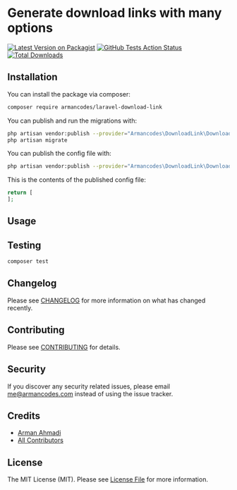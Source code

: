 # Generate download links with many options

[![Latest Version on Packagist](https://img.shields.io/packagist/v/armancodes/laravel-download-link.svg?style=flat-square)](https://packagist.org/packages/armancodes/laravel-download-link)
[![GitHub Tests Action Status](https://img.shields.io/github/workflow/status/armancodes/laravel-download-link/run-tests?label=tests)](https://github.com/armancodes/laravel-download-link/actions?query=workflow%3Arun-tests+branch%3Amaster)
[![Total Downloads](https://img.shields.io/packagist/dt/armancodes/laravel-download-link.svg?style=flat-square)](https://packagist.org/packages/armancodes/laravel-download-link)



## Installation

You can install the package via composer:

```bash
composer require armancodes/laravel-download-link
```

You can publish and run the migrations with:

```bash
php artisan vendor:publish --provider="Armancodes\DownloadLink\DownloadLinkServiceProvider" --tag="migrations"
php artisan migrate
```

You can publish the config file with:
```bash
php artisan vendor:publish --provider="Armancodes\DownloadLink\DownloadLinkServiceProvider" --tag="config"
```

This is the contents of the published config file:

```php
return [
];
```

## Usage



## Testing

``` bash
composer test
```

## Changelog

Please see [CHANGELOG](CHANGELOG.md) for more information on what has changed recently.

## Contributing

Please see [CONTRIBUTING](.github/CONTRIBUTING.md) for details.

## Security

If you discover any security related issues, please email me@armancodes.com instead of using the issue tracker.

## Credits

- [Arman Ahmadi](https://github.com/armancodes)
- [All Contributors](../../contributors)

## License

The MIT License (MIT). Please see [License File](LICENSE.md) for more information.
